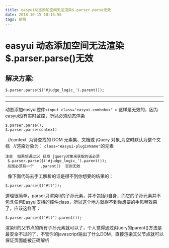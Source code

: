 ```yaml
---
title: easyui动态添加空间无法渲染$.parser.parse无效
date: 2018-10-15 10:16:56
tags: 前端
---
```


# easyui 动态添加空间无法渲染 $.parser.parse()无效

## 解决方案:

`$.parser.parse($('#judge_logic_').parent());  `

---
---

<!--more-->

动态添加easyui控件`<input class="easyui-combobox" >` 这样是无效的，因为easyui没有实时监控，所以必须动态渲染

```
$.parser.parse();
$.parser.parse(context) 
```
 
//context  为待查找的 DOM 元素集、文档或 jQuery 对象,为空时默认为整个文档  
//渲染对象为： `class="easyui-pluginName"`的元素  

```
注意  如果想通过id 获取 jquery对象来获取的话必须       
 $.parser.parse($('#judge_logic_').parent());  
 后面必须有一个   .parent()  否则无效

```
 
像下面代码去手工解析的话是得不到你想要的结果的：

`$.parser.parse($('#tt'));  `

道理很简单，parser只渲染tt的子孙元素，并不包括tt自身，而它的子孙元素并不包含任何Easyui支持的控件class，所以这个地方就得不到你想要的手风琴效果了，应该这样写：

`$.parser.parse($('#tt').parent());`


渲染tt的父节点的所有子孙元素就可以了，个人觉得通过jQuery的parent()方法是最安全不过的了，不管你的javascript输出了什么DOM，直接渲染其父节点就可以保证页面能被正确解析
